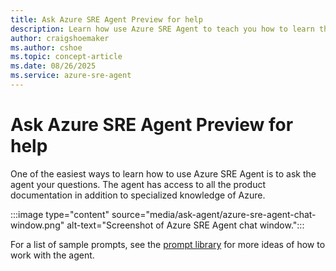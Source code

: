 ```yaml
---
title: Ask Azure SRE Agent Preview for help
description: Learn how use Azure SRE Agent to teach you how to learn the agent.
author: craigshoemaker
ms.author: cshoe
ms.topic: concept-article
ms.date: 08/26/2025
ms.service: azure-sre-agent
---
```


# Ask Azure SRE Agent Preview for help

One of the easiest ways to learn how to use Azure SRE Agent is to ask the agent your questions. The agent has access to all the product documentation in addition to specialized knowledge of Azure. 

:::image type="content" source="media/ask-agent/azure-sre-agent-chat-window.png" alt-text="Screenshot of Azure SRE Agent chat window.":::

For a list of sample prompts, see the [prompt library](prompts.md) for more ideas of how to work with the agent.
